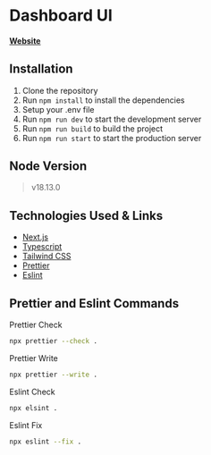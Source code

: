 # Dashboard UI

#### [Website](https://dashboard-ui-x.vercel.app)

## Installation

1. Clone the repository
2. Run `npm install` to install the dependencies
3. Setup your .env file
4. Run `npm run dev` to start the development server
5. Run `npm run build` to build the project
6. Run `npm run start` to start the production server

## Node Version

> v18.13.0

## Technologies Used & Links

- [Next.js](https://nextjs.org/)
- [Typescript](https://www.typescriptlang.org/)
- [Tailwind CSS](https://tailwindcss.com/)
- [Prettier](https://prettier.io/)
- [Eslint](https://eslint.org/)

## Prettier and Eslint Commands

Prettier Check
```bash
npx prettier --check .
```

Prettier Write
```bash
npx prettier --write .
```

Eslint Check
```bash
npx elsint .
```

Eslint Fix
```bash
npx eslint --fix .
```

